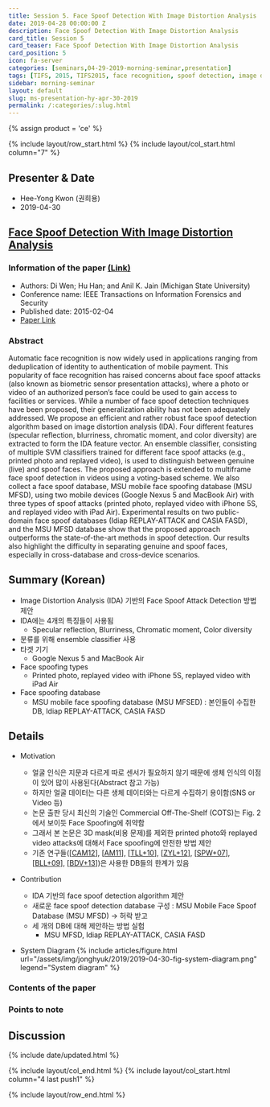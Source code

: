 ```yaml
---
title: Session 5. Face Spoof Detection With Image Distortion Analysis
date: 2019-04-28 00:00:00 Z
description: Face Spoof Detection With Image Distortion Analysis
card_title: Session 5
card_teaser: Face Spoof Detection With Image Distortion Analysis
card_position: 5
icon: fa-server
categories: [seminars,04-29-2019-morning-seminar,presentation]
tags: [TIFS, 2015, TIFS2015, face recognition, spoof detection, image distortion analysis, ensemble classifier, cross-database, cross-device]
sidebar: morning-seminar
layout: default
slug: ms-presentation-hy-apr-30-2019
permalink: /:categories/:slug.html
---
```


{% assign product = 'ce' %}

{% include layout/row_start.html %}
{% include layout/col_start.html column="7" %}

## Presenter & Date
+ Hee-Yong Kwon (권희용)
+ 2019-04-30

## [Face Spoof Detection With Image Distortion Analysis](https://inhaucs.github.io/seminars/04-29-2019-morning-seminar/presentation/ms-presentation-hy-apr-30-2019.html)

### Information of the paper [(Link)](https://ieeexplore.ieee.org/document/7031384)
+ Authors: Di Wen; Hu Han; and Anil K. Jain (Michigan State University)
+ Conference name: IEEE Transactions on Information Forensics and Security
+ Published date: 2015-02-04
+ [Paper Link](https://ieeexplore.ieee.org/stamp/stamp.jsp?tp=&arnumber=7031384)


### Abstract
Automatic face recognition is now widely used in applications ranging from deduplication of identity to authentication of mobile payment. This popularity of face recognition has raised concerns about face spoof attacks (also known as biometric sensor presentation attacks), where a photo or video of an authorized person’s face could be used to gain access to facilities or services. While a number of face spoof detection techniques have been proposed, their generalization ability has not been adequately addressed. We propose an efficient and rather robust face spoof detection algorithm based on image distortion analysis (IDA). Four different features (specular reflection, blurriness, chromatic moment, and color diversity) are extracted to form the IDA feature vector. An ensemble classifier, consisting of multiple SVM classifiers trained for different face spoof attacks (e.g., printed photo and replayed video), is used to distinguish between genuine (live) and spoof faces. The proposed approach is extended to multiframe face spoof detection in videos using a voting-based scheme. We also collect a face spoof database, MSU mobile face spoofing database (MSU MFSD), using two mobile devices (Google Nexus 5 and MacBook Air) with three types of spoof attacks (printed photo, replayed video with iPhone 5S, and replayed video with iPad Air). Experimental results on two public-domain face spoof databases (Idiap REPLAY-ATTACK and CASIA FASD), and the MSU MFSD database show that the proposed approach outperforms the state-of-the-art methods in spoof detection. Our results also highlight the difficulty in separating genuine and spoof faces, especially in cross-database and cross-device scenarios.


## Summary (Korean)
+ Image Distortion Analysis (IDA) 기반의 Face Spoof Attack Detection 방법 제안
+ IDA에는 4개의 특징들이 사용됨
  + Specular reflection, Blurriness, Chromatic moment, Color diversity
+ 분류를 위해 ensemble classifier 사용
+ 타겟 기기
  + Google Nexus 5 and MacBook Air
+ Face spoofing types
  + Printed photo, replayed video with iPhone 5S, replayed video with iPad Air
+ Face spoofing database
  + MSU mobile face spoofing database (MSU MFSED) : 본인들이 수집한 DB, Idiap REPLAY-ATTACK, CASIA FASD


## Details
+ Motivation
  + 얼굴 인식은 지문과 다르게 따로 센서가 필요하지 않기 때문에 생체 인식의 이점이 있어 많이 사용된다(Abstract 참고 가능)
  + 하지만 얼굴 데이터는 다른 생체 데이터와는 다르게 수집하기 용이함(SNS or Video 등)
  + 논문 출판 당시 최신의 기술인 Commercial Off-The-Shelf (COTS)는 Fig. 2에서 보이듯 Face Spoofing에 취약함
  + 그래서 본 논문은 3D mask(비용 문제)를 제외한 printed photo와 replayed video attacks에 대해서 Face spoofing에 안전한 방법 제안
  + 기존 연구들([[CAM12]], [[AM11]], [[TLL+10]], [[ZYL+12]], [[SPW+07]], [[BLL+09]], [[BDV+13]])은 사용한 DB들의 한계가 있음
+ Contribution
  + IDA 기반의 face spoof detection algorithm 제안
  + 새로운 face spoof detection database 구성 : MSU Mobile Face Spoof Database (MSU MFSD) -> 허락 받고 
  + 세 개의 DB에 대해 제안하는 방법 실험
    + MSU MFSD, Idiap REPLAY-ATTACK, CASIA FASD


+ System Diagram
{% include articles/figure.html url="/assets/img/jonghyuk/2019/2019-04-30-fig-system-diagram.png" legend="System diagram" %}



### Contents of the paper


### Points to note



## Discussion

[CAM12]: <https://ieeexplore.ieee.org/stamp/stamp.jsp?tp=&arnumber=6313548> "I. Chingovska, A. Anjos, and S. Marcel, “On the effectiveness of local binary patterns in face anti-spoofing,” in Proc. IEEE BIOSIG, Sep. 2012, pp. 1–7."
[AM11]: <https://ieeexplore.ieee.org/stamp/stamp.jsp?tp=&arnumber=6117503> "A. Anjos and S. Marcel, “Counter-measures to photo attacks in face recognition: A public database and a baseline,” in Proc. IJCB, Oct. 2011, pp. 1–7."
[TLL+10]: <http://parnec.nuaa.edu.cn/xtan/paper/eccv10r1.pdf> "X. Tan, Y. Li, J. Liu, and L. Jiang, “Face liveness detection from a single image with sparse low rank bilinear discriminative model,” in Proc. ECCV, Sep. 2010, pp. 504–517."
[ZYL+12]: <http://www.cbsr.ia.ac.cn/users/jjyan/ZHANG-ICB2012.pdf> "Z. Zhang, J. Yan, S. Liu, Z. Lei, D. Yi, and S. Z. Li, “A face antispoofing database with diverse attacks,” in Proc. ICB, Mar./Apr. 2012, pp. 26–31."
[SPW+07]: <https://arxiv.org/pdf/1801.01949.pdf> "L. Sun, G. Pan, Z. Wu, and S. Lao, “Blinking-based live face detection using conditional random fields,” in Proc. AIB, 2007, pp. 252–260."
[BLL+09]: <https://arxiv.org/pdf/1804.06702.pdf> "W. Bao, H. Li, N. Li, and W. Jiang, “A liveness detection method for face recognition based on optical flow field,” in Proc. IASP, Apr. 2009, pp. 233–236."
[BDV+13]: <http://iab-rubric.org/papers/PID2777141.pdf> "S. Bharadwaj, T. I. Dhamecha, M. Vatsa, and R. Singh, “Computationally efficient face spoofing detection with motion magnification,” in Proc. IEEE Conf. Comput. Vis. Pattern Recognit. Workshops (CVPRW), Jun. 2013, pp. 105–110."



{% include date/updated.html %}

{% include layout/col_end.html %}
{% include layout/col_start.html column="4 last push1" %}

{% include layout/row_end.html %}
